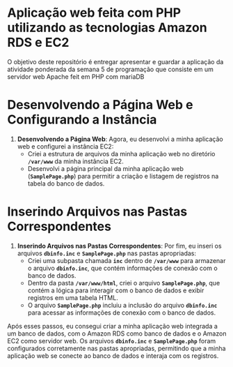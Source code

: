 # Aplicação web feita com PHP utilizando as tecnologias Amazon RDS e EC2

O objetivo deste repositório é entregar apresentar e guardar a aplicação da atividade ponderada da semana 5 de programação que consiste em um servidor web Apache feit em PHP com mariaDB

# **Desenvolvendo a Página Web e Configurando a Instância**

1. **Desenvolvendo a Página Web**: Agora, eu desenvolvi a minha aplicação web e configurei a instância EC2:
    - Criei a estrutura de arquivos da minha aplicação web no diretório **`/var/www`** da minha instância EC2.
    - Desenvolvi a página principal da minha aplicação web (**`SamplePage.php`**) para permitir a criação e listagem de registros na tabela do banco de dados.

# **Inserindo Arquivos nas Pastas Correspondentes**

1. **Inserindo Arquivos nas Pastas Correspondentes**: Por fim, eu inseri os arquivos **`dbinfo.inc`** e **`SamplePage.php`** nas pastas apropriadas:
    - Criei uma subpasta chamada **`inc`** dentro de **`/var/www`** para armazenar o arquivo **`dbinfo.inc`**, que contém informações de conexão com o banco de dados.
    - Dentro da pasta **`/var/www/html`**, criei o arquivo **`SamplePage.php`**, que contém a lógica para interagir com o banco de dados e exibir registros em uma tabela HTML.
    - O arquivo **`SamplePage.php`** incluiu a inclusão do arquivo **`dbinfo.inc`** para acessar as informações de conexão com o banco de dados.

Após esses passos, eu consegui criar a minha aplicação web integrada a um banco de dados, com o Amazon RDS como banco de dados e o Amazon EC2 como servidor web. Os arquivos **`dbinfo.inc`** e **`SamplePage.php`** foram configurados corretamente nas pastas apropriadas, permitindo que a minha aplicação web se conecte ao banco de dados e interaja com os registros.
